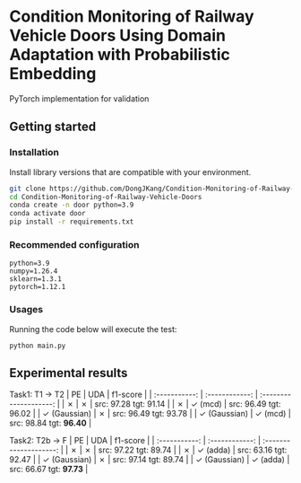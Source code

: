 # Condition Monitoring of Railway Vehicle Doors Using Domain Adaptation with Probabilistic Embedding
PyTorch implementation for validation

## Getting started

### Installation
Install library versions that are compatible with your environment.
```bash
git clone https://github.com/DongJKang/Condition-Monitoring-of-Railway-Vehicle-Doors.git
cd Condition-Monitoring-of-Railway-Vehicle-Doors
conda create -n door python=3.9
conda activate door
pip install -r requirements.txt

```

### Recommended configuration

```
python=3.9
numpy=1.26.4
sklearn=1.3.1
pytorch=1.12.1
```

### Usages
Running the code below will execute the test:
```
python main.py
```

## Experimental results

Task1: T1 -> T2
| PE            | UDA            | f1-score               |
| :-----------: | :------------: | :--------------------: |
| ✗             | ✗             | src: 97.28 tgt: 91.14  |
| ✗             | ✓ (mcd)       | src: 96.49 tgt: 96.02  |
| ✓ (Gaussian)  | ✗             | src: 96.49 tgt: 93.78  |
| ✓ (Gaussian)  | ✓ (mcd)       | src: 98.84 tgt: **96.40**  |


Task2: T2b -> F
| PE            | UDA            | f1-score               |
| :-----------: | :------------: | :--------------------: |
| ✗             | ✗             | src: 97.22 tgt: 89.74  |
| ✗             | ✓ (adda)      | src: 63.16 tgt: 92.47  |
| ✓ (Gaussian)  | ✗             | src: 97.14 tgt: 89.74  |
| ✓ (Gaussian)  | ✓ (adda)      | src: 66.67 tgt: **97.73**  |